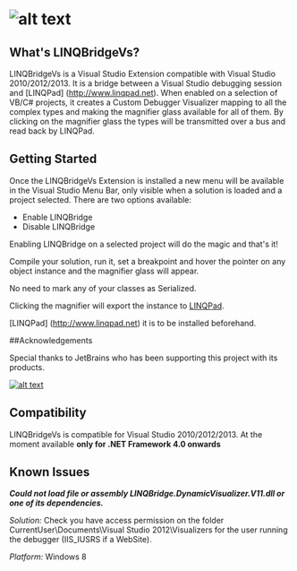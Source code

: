 ![alt text][logo]
==========
 
What's LINQBridgeVs?
-----------------

LINQBridgeVs is a Visual Studio Extension compatible with Visual Studio 2010/2012/2013.
It is a bridge between a Visual Studio debugging session and [LINQPad] (http://www.linqpad.net).
When enabled on a selection of VB/C# projects, it creates a Custom Debugger Visualizer 
mapping to all the complex types and making the magnifier glass 
available for all of them. By clicking on the magnifier glass the types will be transmitted over a
bus and read back by LINQPad.

## Getting Started

Once the LINQBridgeVs Extension is installed a new menu will be available in the Visual Studio Menu Bar, only visible
when a solution is loaded and a project selected. There are two options available:

*  Enable LINQBridge
*  Disable LINQBridge

Enabling LINQBridge on a selected project will do the magic and that's it! 

Compile your solution, run it, set a breakpoint and hover the pointer
on any object instance and the magnifier glass will appear. 

No need to mark any of your classes as Serialized.

Clicking the magnifier will export the instance to [LINQPad](http://www.linqpad.net). 

[LINQPad] (http://www.linqpad.net) it is to be installed beforehand.

##Acknowledgements

Special thanks to JetBrains who has been supporting this project with its products.

<a href="http://www.jetbrains.com/resharper/features/code_refactoring.html" alt="The best C# & VB.NET refactoring plugin for Visual Studio" title="The best C# & VB.NET refactoring plugin for Visual Studio">![alt text][resharper]</a>

## Compatibility

LINQBridgeVs is compatible for Visual Studio 2010/2012/2013. At the moment available **only for .NET Framework 4.0 onwards**


## Known Issues

***Could not load file or assembly LINQBridge.DynamicVisualizer.V11.dll or one of its dependencies.***

*Solution:* Check you have access permission on the folder CurrentUser\Documents\Visual Studio 2012\Visualizers 
for the user running the debugger (IIS_IUSRS if a WebSite). 

*Platform:* Windows 8

[logo]: https://raw.github.com/nbasakuragi/LINQBridgeVs/master/Src/LINQBridgeVs/LinqBridgeVsExtension/Resources/LINQBridgeLogo.png "LINQBridge"

[resharper]: https://raw.github.com/nbasakuragi/LINQBridgeVs/master/Src/LINQBridgeVs/LinqBridgeVsExtension/Resources/resharperLogo.png "Resharper"

